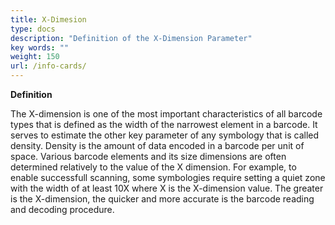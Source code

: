 ```yaml
---
title: X-Dimesion
type: docs
description: "Definition of the X-Dimension Parameter"
key words: ""
weight: 150
url: /info-cards/
---
```


**Definition**

The X-dimension is one of the most important characteristics of all barcode types that is defined as the width of the narrowest element in a barcode. It serves to estimate the other key parameter of any symbology that is called density. Density is the amount of data encoded in a barcode per unit of space. Various barcode elements and its size dimensions are often determined relatively to the value of the X dimension. For example, to enable successfull scanning, some symbologies require setting a quiet zone with the width of at least 10X where X is the X-dimension value. The greater is the X-dimension, the quicker and more accurate is the barcode reading and decoding procedure.